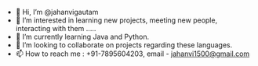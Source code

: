 - 👋 Hi, I’m @jahanvigautam
- 👀 I’m interested in learning new projects, meeting new people, interacting with them .....
- 🌱 I’m currently learning Java and Python.
- 💞️ I’m looking to collaborate on projects regarding these languages.
- 📫 How to reach me : +91-7895604203, email - jahanvi1500@gmail.com

<!---
jahanvigautam/jahanvigautam is a ✨ special ✨ repository because its `README.md` (this file) appears on your GitHub profile.
You can click the Preview link to take a look at your changes.
--->
